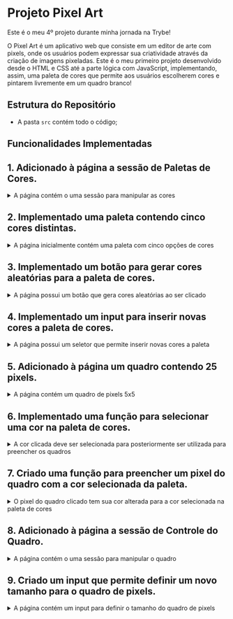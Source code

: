 # Projeto Pixel Art

Este é o meu 4º projeto durante minha jornada na Trybe!

O Pixel Art é um aplicativo web que consiste em um editor de arte com pixels, onde os
usuários podem expressar sua criatividade através da criação de imagens pixeladas. Este é o meu primeiro projeto desenvolvido desde o HTML e CSS até a parte lógica com JavaScript, implementando, assim, uma paleta de cores que permite aos usuários escolherem cores e pintarem livremente em um quadro branco!

## Estrutura do Repositório

- A pasta `src` contém todo o código;

## Funcionalidades Implementadas

## 1. Adicionado à página a sessão de Paletas de Cores.

<details>
  <summary>A página contém o uma sessão para manipular as cores</summary><br />

- Foi criado uma `div` com o `id` denominado `color-palette`;

- Foi criado um título `h2` com o `id` denominado `palette-title`;

- O texto do título é **exatamente** "Color Palette";

</details>

## 2. Implementado uma paleta contendo cinco cores distintas.

<details>
  <summary>A página inicialmente contém uma paleta com cinco opções de cores</summary>

- A paleta de cores é um elemento com `id` denominado `colors`, e cada cor individual tem a `classe` chamada `color`;

- A cor de fundo de cada elemento da paleta é a cor que o elemento representa;

- Cada elemento da paleta de cores tem uma borda preta, sólida e com 1 pixel de largura;

- A paleta lista todas as cores disponíveis para utilização uma ao lado da outra, e está posicionada abaixo do título **Color Palette**;

- A paleta não contém cores repetidas;

</details>

## 3. Implementado um botão para gerar cores aleatórias para a paleta de cores.

<details>
  <summary>A página possui um botão que gera cores aleatórias ao ser clicado</summary><br />

- O botão possui o `id` denominado `button-random-color`;

- O botão possui o texto **Random Colors**;

- A **primeira** cor sempre vai ser **preta**;

- A **segunda** cor sempre vai ser **branca**;

- As cores geradas na paleta são diferentes a cada click do botão;

</details>

## 4. Implementado um input para inserir novas cores a paleta de cores.

<details>
  <summary>A página possui um seletor que permite inserir novas cores a paleta</summary><br />

- O seletor é do tipo `input`, possui o `id` denominado `input-custom-color`;

- O input possui o texto **Select New Color**;

- Ao clicar no input, será exibida para o usuário uma janela para que ele escolha uma nova cor;

- Não é possível adicionar cores repetidas;

</details>

## 5. Adicionado à página um quadro contendo 25 pixels.

<details>
  <summary>A página contém um quadro de pixels 5x5</summary><br/>

- O quadro de pixels tém 5 colunas e 5 linhas;

- O quadro possui o `id` denominado `pixel-board`, e cada pixel individual dentro do quadro possui a `class` chamada `pixel`;

- A cor inicial de cada pixel do quadro é **branca**;

- Cada pixel possui a borda preta sólida de 1px de largura;

- Cada pixel possui 40px de altura e 40px de largura, incluindo o seu conteúdo e excluindo a borda preta;

- O quadro está posicionado abaixo da paleta de cores;

</details>


## 6. Implementado uma função para selecionar uma cor na paleta de cores.

<details>
  <summary>A cor clicada deve ser selecionada para posteriormente ser utilizada para preencher os quadros</summary>

- A cor clicada recebe a `class` denominada `selected`;

- Somente **uma** das cores da paleta pode ter a classe `selected` de cada vez;

- Os elementos que recebem a classe `selected` são os mesmos elementos que possuem a classe `color`, como informado na **implementação 2**;

- Sempre ao carregar a página, a **primeira** cor da paleta virá selecionada;

</details>

## 7. Criado uma função para preencher um pixel do quadro com a cor selecionada da paleta.

<details>
  <summary>O pixel do quadro clicado tem sua cor alterada para a cor selecionada na paleta de cores</summary><br />

- Ao carregar a página deve ser possível pintar os pixels do quadro de preto;

- Após selecionar outra cor na paleta de cores, é possível pintar os pixels do quadro com essa cor;

- Somente o pixel que foi clicado deve tem sua cor alterada, sem influenciar na cor dos demais pixels.

</details>

## 8. Adicionado à página a sessão de Controle do Quadro.

<details>
  <summary>A página contém o uma sessão para manipular o quadro</summary><br />

- Foi criado uma `div` com o `id` denominado `board-control`;

- Foi criado um título `h2` com o `id` denominado `control-title`;

- O texto do título é **exatamente** "Board Control";

</details>

## 9. Criado um input que permite definir um novo tamanho para o quadro de pixels.

<details>
  <summary>A página contém um input para definir o tamanho do quadro de pixels</summary></br>

- O input tem o `id` denominado `board-size` e está dentro da `div` chamada `board-control`;

- Ao ser passado um valor, o quadro é alterado para **N** pixels de largura e **N** pixels de altura, onde **N** é o número inserido no input. Ou seja, ao ser passado o numero **10** será formado um novo quadro 10x10;

- O valor mínimo do quadro é 5x5 e o valor maximo é 50x50;

- Se nenhum valor for passado ao input, uma mensagem de erro será exibida;

- Se o valor passado não for um `number`, uma mensagem de erro será exibida;

- Se um valor menor que 5 ou maior que 50 for passado, uma mensagem de erro será exibida;

- Após o tamanho do quadro ser alterado, ele será gerado em branco;

</details>
